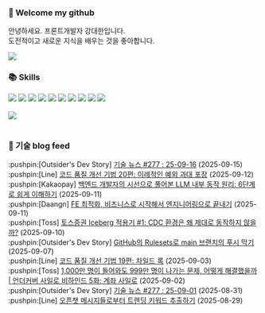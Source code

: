 ### 👋 Welcome my github

안녕하세요. 프론트개발자 강대한입니다.
<br>
도전적이고 새로운 지식을 배우는 것을 좋아합니다.

<!--
![header](https://capsule-render.vercel.app/api?type=Waving&color=auto&height=300&section=header&text=Welcome&fontAlignY=40&desc=KangDaeHan%20github%20&descSize=20&descAlignY=55&animation=fadeIn&fontSize=90)

**KangDaeHan/KangDaeHan** is a ✨ _special_ ✨ repository because its `README.md` (this file) appears on your GitHub profile.

Here are some ideas to get you started:

- 🔭 I’m currently working on ...
- 🌱 I’m currently learning ...
- 👯 I’m looking to collaborate on ...
- 🤔 I’m looking for help with ...
- 💬 Ask me about ...
- 📫 How to reach me: ...
- 😄 Pronouns: ...
- ⚡ Fun fact: ...
-->

<a href="https://twinfamily.github.io" target="_blank"><img src="https://img.shields.io/badge/Blog-121D33?style=flat-square&logo=blogger&logoColor=ffffff"/></a>

### :books: Skills
<a href="#" target="_blank"><img src="https://img.shields.io/badge/React-61DAFB?style=flat-square&logo=react&logoColor=ffffff"/></a>
<a href="#" target="_blank"><img src="https://img.shields.io/badge/Html5-E34F26?style=flat-square&logo=html5&logoColor=ffffff"/></a>
<a href="#" target="_blank"><img src="https://img.shields.io/badge/Javascript-F7DF1E?style=flat-square&logo=javascript&logoColor=ffffff"/></a>
<a href="#" target="_blank"><img src="https://img.shields.io/badge/Cssmodules-000000?style=flat-square&logo=cssmodules&logoColor=ffffff"/></a>
<a href="#" target="_blank"><img src="https://img.shields.io/badge/Node.js-339933?style=flat-square&logo=nodedotjs&logoColor=ffffff"/></a>
<a href="#" target="_blank"><img src="https://img.shields.io/badge/Typescript-3178C6?style=flat-square&logo=typescript&logoColor=ffffff"/></a>
<a href="#" target="_blank"><img src="https://img.shields.io/badge/Git-F05032?style=flat-square&logo=git&logoColor=ffffff"/></a>
<a href="#" target="_blank"><img src="https://img.shields.io/badge/Gitlab-FC6D26?style=flat-square&logo=gitlab&logoColor=ffffff"/></a>
<a href="#" target="_blank"><img src="https://img.shields.io/badge/Webpack-8DD6F9?style=flat-square&logo=webpack&logoColor=ffffff"/></a>
<a href="#" target="_blank"><img src="https://img.shields.io/badge/Vite-646CFF?style=flat-square&logo=vite&logoColor=ffffff"/></a>
<br><br>
<img src="https://github-readme-stats.vercel.app/api/top-langs/?username=KangDaeHan&layout=compact">
<br><br>
### :round_pushpin: 기술 blog feed
<!-- BLOG-POST-LIST:START --><div>:pushpin:[Outsider's Dev Story] <a target="_blank" href="https://blog.outsider.ne.kr/1772">기술 뉴스 #277 : 25-09-16</a> (2025-09-15)</div><div>:pushpin:[Line] <a target="_blank" href="https://techblog.lycorp.co.jp/ko/techniques-for-improving-code-quality-20">코드 품질 개선 기법 20편: 이례적인 예외 과대 포장</a> (2025-09-12)</div><div>:pushpin:[Kakaopay] <a target="_blank" href="https://tech.kakaopay.com/post/how-llm-works/">백엔드 개발자의 시선으로 풀어본 LLM 내부 동작 원리: 6단계로 쉽게 이해하기</a> (2025-09-11)</div><div>:pushpin:[Daangn] <a target="_blank" href="https://medium.com/daangn/fe-%EC%B5%9C%EC%A0%81%ED%99%94-%EB%B9%84%EC%A6%88%EB%8B%88%EC%8A%A4%EB%A1%9C-%EC%8B%9C%EC%9E%91%ED%95%B4%EC%84%9C-%EC%97%94%EC%A7%80%EB%8B%88%EC%96%B4%EB%A7%81%EC%9C%BC%EB%A1%9C-%EB%81%9D%EB%82%B4%EA%B8%B0-75029185363e?source=rss----4505f82a2dbd---4">FE 최적화, 비즈니스로 시작해서 엔지니어링으로 끝내기</a> (2025-09-11)</div><div>:pushpin:[Toss] <a target="_blank" href="https://toss.tech/article/iceberg-cdc-1">토스증권 Iceberg 적용기 #1: CDC 환경은 왜 제대로 동작하지 않을까?</a> (2025-09-10)</div><div>:pushpin:[Outsider's Dev Story] <a target="_blank" href="https://blog.outsider.ne.kr/1771">GitHub의 Rulesets로 main 브랜치의 푸시 막기</a> (2025-09-07)</div><div>:pushpin:[Line] <a target="_blank" href="https://techblog.lycorp.co.jp/ko/techniques-for-improving-code-quality-19">코드 품질 개선 기법 19편: 차일드 록</a> (2025-09-03)</div><div>:pushpin:[Toss] <a target="_blank" href="https://toss.tech/article/undercover-silo-6">1,000만 명이 들어와도 999만 명이 나가는 문제, 어떻게 해결했을까 | 언더커버 사일로 비하인드 5화: 계좌 사일로</a> (2025-09-02)</div><div>:pushpin:[Outsider's Dev Story] <a target="_blank" href="https://blog.outsider.ne.kr/1770">기술 뉴스 #277 : 25-09-01</a> (2025-08-31)</div><div>:pushpin:[Line] <a target="_blank" href="https://techblog.lycorp.co.jp/ko/extracting-trending-keywords-from-openchat-messages">오픈챗 메시지들로부터 트렌딩 키워드 추출하기</a> (2025-08-29)</div><!-- BLOG-POST-LIST:END -->

<!-- ![Anurag's GitHub stats](https://github-readme-stats.vercel.app/api?username=KangDaeHan&show_icons=true&theme=radical) -->
